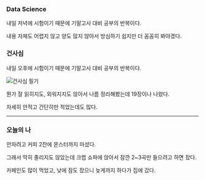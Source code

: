 ### Data Science
내일 저녁에 시험이기 때문에 기말고사 대비 공부의 반복이다.

내용 자체도 어렵지 않고 양도 많지 않아서 방심하기 쉽지만 더 꼼꼼히 봐야겠다.

### 건사심
내일 오후에 시험이기 때문에 기말고사 대비 공부의 반복이다.

![건사심 필기](https://github.com/heegh000/Today-I-Did/assets/108382134/a45e4317-49fe-48be-af0e-97bbbbc537bc)

뭔가 잘 읽히지도, 외워지지도 않아서 나름 정리해봤는데 19장이나 나왔다.

자세히 안적고 간단히만 적었는데도 많다.

---

### 오늘의 나 
안자려고 커피 2잔에 몬스터까지 마셨다.

그래서 딱히 졸리지도 않았는데 크랩 쇼파에 앉아서 잠깐 2~3곡만 들으려고 하면 잤다.

카페인도 많이 먹었고, 낮에 잠도 잤으니 늦게까지 하다가 집에 갔다.
